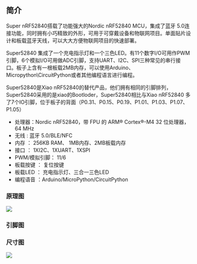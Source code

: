 
## 简介

Super nRF52840搭载了功能强大的Nordic nRF52840 MCU，集成了蓝牙 5.0连接功能，同时拥有小巧精致的外形，可用于可穿戴设备和物联网项目。单面贴片设计和板载蓝牙天线，可以大大方便物联网项目的快速部署。

Super52840 集成了一个充电指示灯和一个三色LED。有11个数字I/O可用作PWM引脚，6个模拟I/O可用做ADC引脚，支持UART、I2C、SPI三种常见的串行接口。板子上含有一根板载2MB内存，可以使用Arduino、Micropython\CircuitPython或者其他编程语言进行编程。

Super52840是Xiao nRF52840的替代产品，他们拥有相同的引脚排列，Super52840采用的是xiao的Bootloder，Super52840相比与Xiao nRF52840 多了7个IO引脚，位于板子的背面（P0.31、P0.15、P0.19、P1.01、P1.03、P1.07、P1.05）


- 处理器：Nordic nRF52840，带 FPU 的 ARM® Cortex®-M4 32 位处理器，64 MHz
- 无线  : 蓝牙 5.0/BLE/NFC
- 内存  ： 256KB RAM、 1MB内存、2MB板载内存
- 接口  ： 1XI2C、1XUART、1XSPI
- PWM/模拟引脚： 11/6
- 板载按键 ： 复位按键
- 板载LED ： 充电指示灯、三合一三色LED
- 编程语音 ：Arduino/MicroPython/CircuitPython

### 原理图

![](/assets/img/keyboard/keyboard_controll/super52840/6.png)

### 引脚图

### 尺寸图

![](/assets/img/keyboard/keyboard_controll/super52840/4.png)


